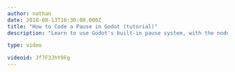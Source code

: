 ```yaml
---
author: nathan
date: 2018-08-13T16:30:08.000Z
title: "How to Code a Pause in Godot (tutorial)"
description: "Learn to use Godot's built-in pause system, with the node's pause processing option."

type: video

videoid: Jf7F3JhY9Fg
---
```


